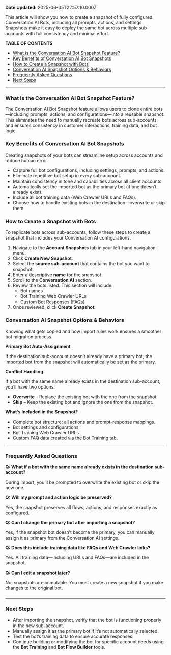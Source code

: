 **Date Updated:** 2025-06-05T22:57:10.000Z

This article will show you how to create a snapshot of fully configured Conversation AI Bots, including all prompts, actions, and settings. Snapshots make it easy to deploy the same bot across multiple sub-accounts with full consistency and minimal effort.

  
**TABLE OF CONTENTS**

* [What is the Conversation AI Bot Snapshot Feature?](#What-is-the-Conversation-AI-Bot-Snapshot-Feature?)
* [Key Benefits of Conversation AI Bot Snapshots](#Key-Benefits-of-Conversation-AI-Bot-Snapshots)
* [How to Create a Snapshot with Bots](#How-to-Create-a-Snapshot-with-Bots)
* [Conversation AI Snapshot Options & Behaviors](#Conversation-AI-Snapshot-Options-&-Behaviors)
* [Frequently Asked Questions](#Frequently-Asked-Questions)
* [Next Steps](#Next-Steps)

---

### **What is the Conversation AI Bot Snapshot Feature?**

  
The Conversation AI Bot Snapshot feature allows users to clone entire bots—including prompts, actions, and configurations—into a reusable snapshot. This eliminates the need to manually recreate bots across sub-accounts and ensures consistency in customer interactions, training data, and bot logic.

  
### **Key Benefits of Conversation AI Bot Snapshots**

  
Creating snapshots of your bots can streamline setup across accounts and reduce human error.

* Capture full bot configurations, including settings, prompts, and actions.
* Eliminate repetitive bot setup in every sub-account.
* Maintain consistency in tone and capabilities across all client accounts.
* Automatically set the imported bot as the primary bot (if one doesn’t already exist).
* Include all bot training data (Web Crawler URLs and FAQs).
* Choose how to handle existing bots in the destination—overwrite or skip them.

### **How to Create a Snapshot with Bots**

  
To replicate bots across sub-accounts, follow these steps to create a snapshot that includes your Conversation AI configurations.

1. Navigate to the **Account Snapshots** tab in your left-hand navigation menu.
2. Click **Create New Snapshot**.
3. Select the **source sub-account** that contains the bot you want to snapshot.
4. Enter a descriptive **name** for the snapshot.
5. Scroll to the **Conversation AI** section.
6. Review the bots listed. This section will include:  
   * Bot names  
   * Bot Training Web Crawler URLs  
   * Custom Bot Responses (FAQs)
7. Once reviewed, click **Create Snapshot**.

  
### **Conversation AI Snapshot Options & Behaviors**

  
Knowing what gets copied and how import rules work ensures a smoother bot migration process.

  
**Primary Bot Auto-Assignment**

If the destination sub-account doesn’t already have a primary bot, the imported bot from the snapshot will automatically be set as the primary.

  
**Conflict Handling**

If a bot with the same name already exists in the destination sub-account, you’ll have two options:

* **Overwrite** – Replace the existing bot with the one from the snapshot.
* **Skip** – Keep the existing bot and ignore the one from the snapshot.

  
**What’s Included in the Snapshot?**

* Complete bot structure: all actions and prompt-response mappings.
* Bot settings and configurations.
* Bot Training Web Crawler URLs.
* Custom FAQ data created via the Bot Training tab.

  
---

### **Frequently Asked Questions**

  
**Q: What if a bot with the same name already exists in the destination sub-account?**

During import, you’ll be prompted to overwrite the existing bot or skip the new one.

  
**Q: Will my prompt and action logic be preserved?**

Yes, the snapshot preserves all flows, actions, and responses exactly as configured.

  
**Q: Can I change the primary bot after importing a snapshot?**

Yes, if the snapshot bot doesn’t become the primary, you can manually assign it as primary from the Conversation AI settings.

  
**Q: Does this include training data like FAQs and Web Crawler links?**

Yes. All training data—including URLs and FAQs—are included in the snapshot.

  
**Q: Can I edit a snapshot later?**

No, snapshots are immutable. You must create a new snapshot if you make changes to the original bot.

###   

---

### **Next Steps**

* After importing the snapshot, verify that the bot is functioning properly in the new sub-account.
* Manually assign it as the primary bot if it’s not automatically selected.
* Test the bot’s training data to ensure accurate responses.
* Continue building or modifying the bot for specific account needs using the **Bot Training** and **Bot Flow Builder** tools.

  
